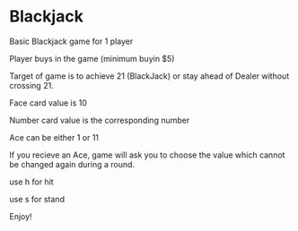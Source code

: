 # Blackjack
Basic Blackjack game for 1 player

Player buys in the game (minimum buyin $5)

Target of game is to achieve 21 (BlackJack) or stay ahead of Dealer without crossing 21.

Face card value is 10

Number card value is the corresponding number

Ace can be either 1 or 11

If you recieve an Ace, game will ask you to choose the value which cannot be changed again during a round.

use h for hit

use s for stand

Enjoy!
